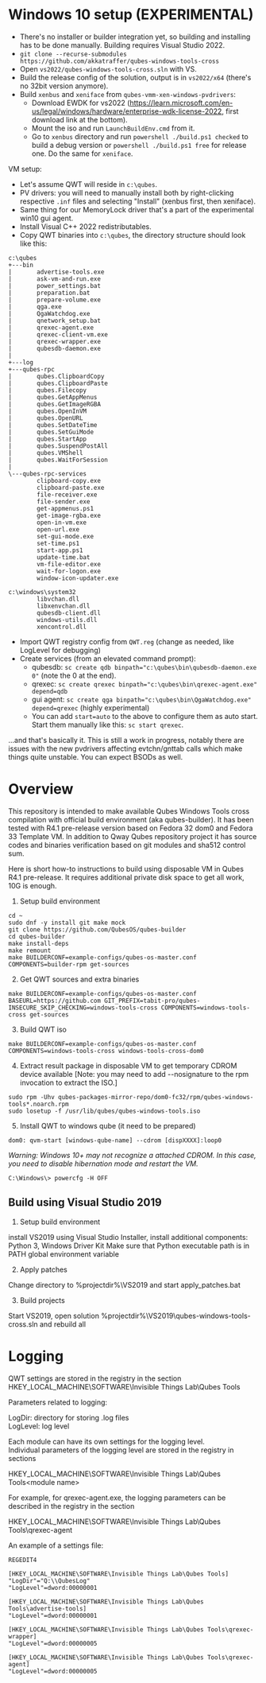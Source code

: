 # Windows 10 setup (EXPERIMENTAL)

- There's no installer or builder integration yet, so building and installing has to be done manually. Building requires Visual Studio 2022.
- `git clone --recurse-submodules https://github.com/akkatraffer/qubes-windows-tools-cross`
- Open `vs2022/qubes-windows-tools-cross.sln` with VS.
- Build the release config of the solution, output is in `vs2022/x64` (there's no 32bit version anymore).
- Build `xenbus` and `xeniface` from `qubes-vmm-xen-windows-pvdrivers`:
  - Download EWDK for vs2022 (https://learn.microsoft.com/en-us/legal/windows/hardware/enterprise-wdk-license-2022, first download link at the bottom).
  - Mount the iso and run `LaunchBuildEnv.cmd` from it.
  - Go to `xenbus` directory and run `powershell ./build.ps1 checked` to build a debug version or `powershell ./build.ps1 free` for release one. Do the same for `xeniface`.

VM setup:
  - Let's assume QWT will reside in `c:\qubes`.
  - PV drivers: you will need to manually install both by right-clicking respective `.inf` files and selecting "Install" (xenbus first, then xeniface).
  - Same thing for our MemoryLock driver that's a part of the experimental win10 gui agent.
  - Install Visual C++ 2022 redistributables.
  - Copy QWT binaries into `c:\qubes`, the directory structure should look like this:

```
c:\qubes
+---bin
|       advertise-tools.exe
|       ask-vm-and-run.exe
|       power_settings.bat
|       preparation.bat
|       prepare-volume.exe
|       qga.exe
|       QgaWatchdog.exe
|       qnetwork_setup.bat
|       qrexec-agent.exe
|       qrexec-client-vm.exe
|       qrexec-wrapper.exe
|       qubesdb-daemon.exe
|
+---log
+---qubes-rpc
|       qubes.ClipboardCopy
|       qubes.ClipboardPaste
|       qubes.Filecopy
|       qubes.GetAppMenus
|       qubes.GetImageRGBA
|       qubes.OpenInVM
|       qubes.OpenURL
|       qubes.SetDateTime
|       qubes.SetGuiMode
|       qubes.StartApp
|       qubes.SuspendPostAll
|       qubes.VMShell
|       qubes.WaitForSession
|
\---qubes-rpc-services
        clipboard-copy.exe
        clipboard-paste.exe
        file-receiver.exe
        file-sender.exe
        get-appmenus.ps1
        get-image-rgba.exe
        open-in-vm.exe
        open-url.exe
        set-gui-mode.exe
        set-time.ps1
        start-app.ps1
        update-time.bat
        vm-file-editor.exe
        wait-for-logon.exe
        window-icon-updater.exe

c:\windows\system32
        libvchan.dll
        libxenvchan.dll
        qubesdb-client.dll
        windows-utils.dll
        xencontrol.dll
```

  - Import QWT registry config from `QWT.reg` (change as needed, like LogLevel for debugging)
  - Create services (from an elevated command prompt):
    - qubesdb: `sc create qdb binpath="c:\qubes\bin\qubesdb-daemon.exe 0"` (note the 0 at the end).
    - qrexec: `sc create qrexec binpath="c:\qubes\bin\qrexec-agent.exe" depend=qdb`
    - gui agent: `sc create qga binpath="c:\qubes\bin\QgaWatchdog.exe" depend=qrexec` (highly experimental)
    - You can add `start=auto` to the above to configure them as auto start. Start them manually like this: `sc start qrexec`.

...and that's basically it. This is still a work in progress, notably there are issues with the new pvdrivers affecting evtchn/gnttab calls which make things quite unstable. You can expect BSODs as well.


# Overview

This repository is intended to make available Qubes Windows Tools cross compilation with official build environment (aka qubes-builder). It has been tested with R4.1 pre-release version based on Fedora 32 dom0 and Fedora 33 Template VM. In addition to Qway Qubes repository project it has source codes and binaries verification based on git modules and sha512 control sum.

Here is short how-to instructions to build using disposable VM in Qubes R4.1 pre-release. It requires additional private disk space to get all work, 10G is enough.

1. Setup build environment
```
cd ~
sudo dnf -y install git make mock
git clone https://github.com/QubesOS/qubes-builder
cd qubes-builder
make install-deps
make remount
make BUILDERCONF=example-configs/qubes-os-master.conf COMPONENTS=builder-rpm get-sources
```
2. Get QWT sources and extra binaries
```
make BUILDERCONF=example-configs/qubes-os-master.conf BASEURL=https://github.com GIT_PREFIX=tabit-pro/qubes- INSECURE_SKIP_CHECKING=windows-tools-cross COMPONENTS=windows-tools-cross get-sources
```
3. Build QWT iso
```
make BUILDERCONF=example-configs/qubes-os-master.conf COMPONENTS=windows-tools-cross windows-tools-cross-dom0
```
4. Extract result package in disposable VM to get temporary CDROM device available [Note: you may need to add --nosignature to the rpm invocation to extract the ISO.]
```
sudo rpm -Uhv qubes-packages-mirror-repo/dom0-fc32/rpm/qubes-windows-tools*.noarch.rpm
sudo losetup -f /usr/lib/qubes/qubes-windows-tools.iso
```
5. Install QWT to windows qube (it need to be prepared)
```
dom0: qvm-start [windows-qube-name] --cdrom [dispXXXX]:loop0
```
_Warning: Windows 10+ may not recognize a attached CDROM. In this case, you need to disable hibernation mode and restart the VM._
```
C:\Windows\> powercfg -H OFF
```

## Build using Visual Studio 2019

1. Setup build environment

install VS2019 using Visual Studio Installer, install additional components: Python 3, Windows Driver Kit
Make sure that Python executable path is in PATH global environment variable

2. Apply patches

Change directory to %projectdir%\VS2019 and start apply_patches.bat

3. Build projects

Start VS2019, open solution %projectdir%\VS2019\qubes-windows-tools-cross.sln and rebuild all


# Logging

QWT settings are stored in the registry in the section  
HKEY_LOCAL_MACHINE\SOFTWARE\Invisible Things Lab\Qubes Tools

Parameters related to logging:

LogDir: directory for storing .log files  
LogLevel: log level

Each module can have its own settings for the logging level.  
Individual parameters of the logging level are stored in the registry in sections

HKEY_LOCAL_MACHINE\SOFTWARE\Invisible Things Lab\Qubes Tools\<module name>

For example, for qrexec-agent.exe, the logging parameters can be described in the registry in the section

HKEY_LOCAL_MACHINE\SOFTWARE\Invisible Things Lab\Qubes Tools\qrexec-agent

An example of a settings file:

```reg
REGEDIT4

[HKEY_LOCAL_MACHINE\SOFTWARE\Invisible Things Lab\Qubes Tools]
"LogDir"="Q:\\QubesLog"
"LogLevel"=dword:00000001

[HKEY_LOCAL_MACHINE\SOFTWARE\Invisible Things Lab\Qubes Tools\advertise-tools]
"LogLevel"=dword:00000001

[HKEY_LOCAL_MACHINE\SOFTWARE\Invisible Things Lab\Qubes Tools\qrexec-wrapper]
"LogLevel"=dword:00000005

[HKEY_LOCAL_MACHINE\SOFTWARE\Invisible Things Lab\Qubes Tools\qrexec-agent]
"LogLevel"=dword:00000005
```
